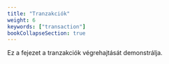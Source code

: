 ```yaml
---
title: "Tranzakciók"
weight: 6
keywords: ["transaction"]
bookCollapseSection: true
---
```


Ez a fejezet a tranzakciók végrehajtását demonstrálja.
